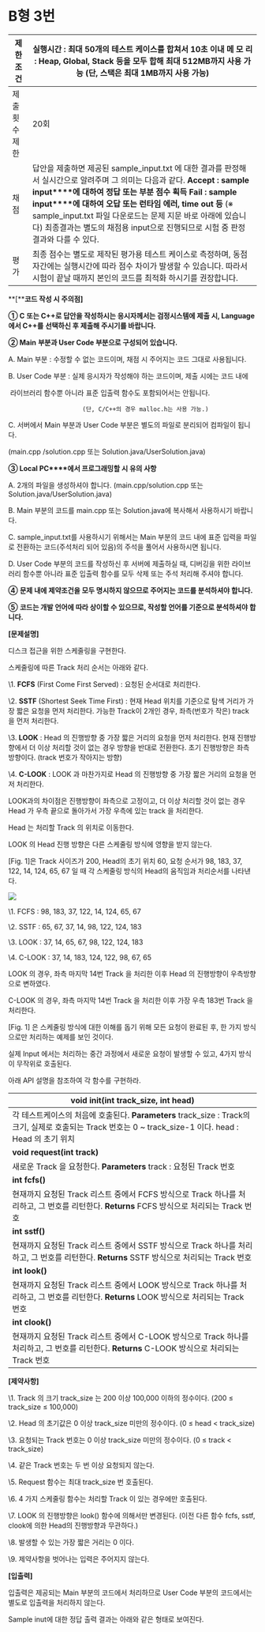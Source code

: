 # B형 3번

| 제한 조건      | 실행시간 : 최대 50개의 테스트 케이스를 합쳐서 10초 이내 메 모 리 : Heap, Global, Stack 등을 모두 합해 최대 512MB까지 사용 가능 (단, 스택은 최대 1MB까지 사용 가능) |
| -------------- | ------------------------------------------------------------ |
| 제출 횟수 제한 | 20회                                                         |
| 채점           | 답안을 제출하면 제공된 sample_input.txt 에 대한 결과를 판정해서 실시간으로 알려주며 그 의미는 다음과 같다. **Accept** **: sample input****에 대하여 정답 또는 부분 점수 획득** **Fail** **: sample input****에 대하여 오답 또는 런타임 에러, time out 등** (※ sample_input.txt 파일 다운로드는 문제 지문 바로 아래에 있습니다) 최종결과는 별도의 채점용 input으로 진행되므로 시험 중 판정 결과와 다를 수 있다. |
| 평가           | 최종 점수는 별도로 제작된 평가용 테스트 케이스로 측정하며, 동점자간에는 실행시간에 따라 점수 차이가 발생할 수 있습니다. 따라서 시험이 끝날 때까지 본인의 코드를 최적화 하시기를 권장합니다. |

 

 

 

**[****코드 작성 시 주의점]**

 

**① C** **또는 C++로 답안을 작성하시는 응시자께서는 검정시스템에 제출 시, Language에서 C++를** **선택하신 후 제출해 주시기를 바랍니다.**

 

**② Main** **부분과 User Code 부분으로 구성되어 있습니다.**

 

A. Main 부분 : 수정할 수 없는 코드이며, 채점 시 주어지는 코드 그대로 사용됩니다.

 

B. User Code 부분 : 실제 응시자가 작성해야 하는 코드이며, 제출 시에는 코드 내에

 

​                   라이브러리 함수뿐 아니라 표준 입출력 함수도 포함되어서는 안됩니다.


                         (단, C/C++의 경우 malloc.h는 사용 가능.)

 

C. 서버에서 Main 부분과 User Code 부분은 별도의 파일로 분리되어 컴파일이 됩니다.

 

   (main.cpp /solution.cpp 또는 Solution.java/UserSolution.java)

 

**③ Local PC****에서 프로그래밍할 시 유의 사항**

 

A. 2개의 파일을 생성하셔야 합니다. (main.cpp/solution.cpp 또는 Solution.java/UserSolution.java)

 

B. Main 부분의 코드를 main.cpp 또는 Solution.java에 복사해서 사용하시기 바랍니다.

 

C. sample_input.txt를 사용하시기 위해서는 Main 부분의 코드 내에 표준 입력을 파일로 전환하는 코드(주석처리 되어 있음)의 주석을 풀어서 사용하시면 됩니다.

 

D. User Code 부분의 코드를 작성하신 후 서버에 제출하실 때, 디버깅을 위한 라이브러리 함수뿐 아니라 표준 입출력 함수를 모두 삭제 또는 주석 처리해 주셔야 합니다.

 

**④** **문제 내에 제약조건을 모두 명시하지 않으므로 주어지는 코드를 분석하셔야 합니다.**

 

**⑤** **코드는 개발 언어에 따라 상이할 수 있으므로, 작성할 언어를 기준으로 분석하셔야 합니다.**

 

 

**[문제설명]**

 

디스크 접근을 위한 스케줄링을 구현한다.

 

스케줄링에 따른 Track 처리 순서는 아래와 같다.


\1. **FCFS** (First Come First Served) : 요청된 순서대로 처리한다.


\2. **SSTF** (Shortest Seek Time First) : 현재 Head 위치를 기준으로 탐색 거리가 가장 짧은 요청을 먼저 처리한다. 가능한 Track이 2개인 경우, 좌측(번호가 작은) track 을 먼저 처리한다.


\3. **LOOK** : Head 의 진행방향 중 가장 짧은 거리의 요청을 먼저 처리한다. 
   현재 진행방향에서 더 이상 처리할 것이 없는 경우 방향을 반대로 전환한다.
   초기 진행방향은 좌측 방향이다. (track 번호가 작아지는 방향)


\4. **C-LOOK** : LOOK 과 마찬가지로 Head 의 진행방향 중 가장 짧은 거리의 요청을 먼저 처리한다. 

   LOOK과의 차이점은 진행방향이 좌측으로 고정이고, 더 이상 처리할 것이 없는 경우 Head 가 우측 끝으로 돌아가서 가장 우측에 있는 track 을 처리한다.

 

Head 는 처리할 Track 의 위치로 이동한다.


LOOK 의 Head 진행 방향은 다른 스케줄링 방식에 영향을 받지 않는다.

 

[Fig. 1]은 Track 사이즈가 200, Head의 초기 위치 60, 요청 순서가 98, 183, 37, 122, 14, 124, 65, 67 일 때 각 스케줄링 방식의 Head의 움직임과 처리순서를 나타낸다.

 

![](C:\Users\multicampus\Desktop\image\3번1.PNG)



\1. FCFS : 98, 183, 37, 122, 14, 124, 65, 67


\2. SSTF : 65, 67, 37, 14, 98, 122, 124, 183


\3. LOOK : 37, 14, 65, 67, 98, 122, 124, 183


\4. C-LOOK : 37, 14, 183, 124, 122, 98, 67, 65

 

LOOK 의 경우, 좌측 마지막 14번 Track 을 처리한 이후 Head 의 진행방향이 우측방향으로 변하였다.

 

C-LOOK 의 경우, 좌측 마지막 14번 Track 을 처리한 이후 가장 우측 183번 Track 을 처리한다.

 

[Fig. 1] 은 스케줄링 방식에 대한 이해를 돕기 위해 모든 요청이 완료된 후, 한 가지 방식으로만 처리하는 예제를 보인 것이다.

 

실제 Input 에서는 처리하는 중간 과정에서 새로운 요청이 발생할 수 있고, 4가지 방식이 무작위로 호출된다.

 

아래 API 설명을 참조하여 각 함수를 구현하라.

 

| **void** **init(int track_size, int head)**                  |
| ------------------------------------------------------------ |
| 각 테스트케이스의 처음에 호출된다. **Parameters**    track_size : Track의 크기, 실제로 호출되는 Track 번호는 0 ~ track_size-1 이다.     head : Head 의 초기 위치 |
| **void** **request(int track)**                              |
| 새로운 Track 을 요청한다. **Parameters**    track : 요청된 Track 번호 |
| **int** **fcfs()**                                           |
| 현재까지 요청된 Track 리스트 중에서 FCFS 방식으로 Track 하나를 처리하고, 그 번호를 리턴한다.  **Returns**    FCFS 방식으로 처리되는 Track 번호 |
| **int** **sstf()**                                           |
| 현재까지 요청된 Track 리스트 중에서 SSTF 방식으로 Track 하나를 처리하고, 그 번호를 리턴한다.  **Returns**    SSTF 방식으로 처리되는 Track 번호 |
| **int** **look()**                                           |
| 현재까지 요청된 Track 리스트 중에서 LOOK 방식으로 Track 하나를 처리하고, 그 번호를 리턴한다.  **Returns**    LOOK 방식으로 처리되는 Track 번호 |
| **int** **clook()**                                          |
| 현재까지 요청된 Track 리스트 중에서 C-LOOK 방식으로 Track 하나를 처리하고, 그 번호를 리턴한다.  **Returns**    C-LOOK 방식으로 처리되는 Track 번호 |

 

 

**[제약사항]**

 

\1. Track 의 크기 track_size 는 200 이상 100,000 이하의 정수이다. (200 ≤ track_size ≤ 100,000)

 

\2. Head 의 초기값은 0 이상 track_size 미만의 정수이다. (0 ≤ head < track_size)

 

\3. 요청되는 Track 번호는 0 이상 track_size 미만의 정수이다. (0 ≤ track < track_size)

 

\4. 같은 Track 번호는 두 번 이상 요청되지 않는다.

 

\5. Request 함수는 최대 track_size 번 호출된다.

 

\6. 4 가지 스케줄링 함수는 처리할 Track 이 있는 경우에만 호출된다.

 

\7. LOOK 의 진행방향은 look() 함수에 의해서만 변경된다.
 (이전 다른 함수 fcfs, sstf, clook에 의한 Head의 진행방향과 무관하다.)

 

\8. 발생할 수 있는 가장 짧은 거리는 0 이다.


\9. 제약사항을 벗어나는 입력은 주어지지 않는다.

 

 

**[입출력]**

입출력은 제공되는 Main 부분의 코드에서 처리하므로 User Code 부분의 코드에서는 별도로 입출력을 처리하지 않는다.

Sample inut에 대한 정답 출력 결과는 아래와 같은 형태로 보여진다.



